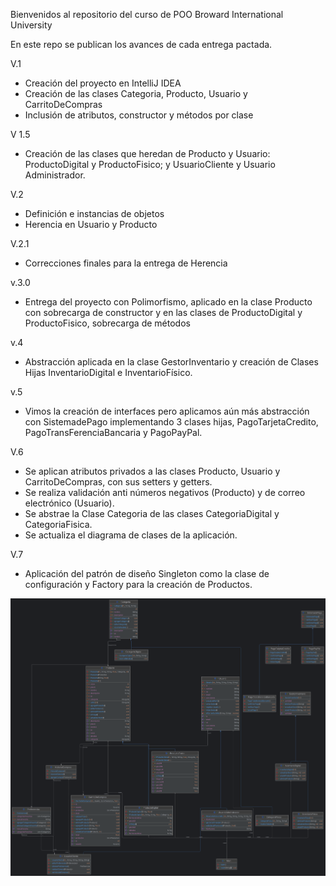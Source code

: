 Bienvenidos al repositorio del curso de POO
Broward International University

En este repo se publican los avances de cada entrega pactada.

V.1
- Creación del proyecto en IntelliJ IDEA
- Creación de las clases Categoria, Producto, Usuario y CarritoDeCompras
- Inclusión de atributos, constructor y métodos por clase
 
V 1.5
- Creación de las clases que heredan de Producto y Usuario: ProductoDigital y ProductoFisico; y UsuarioCliente y Usuario Administrador.

V.2
- Definición e instancias de objetos
- Herencia en Usuario y Producto

V.2.1
- Correcciones finales para la entrega de Herencia

v.3.0
- Entrega del proyecto con Polimorfismo, aplicado en la clase Producto con sobrecarga de constructor y en las clases de ProductoDigital y ProductoFisico, sobrecarga de métodos

v.4
- Abstracción aplicada en la clase GestorInventario y creación de Clases Hijas InventarioDigital e InventarioFísico.

v.5
- Vimos la creación de interfaces pero aplicamos aún más abstracción con SistemadePago implementando 3 clases hijas, PagoTarjetaCredito, PagoTransFerenciaBancaria y PagoPayPal.

V.6 
- Se aplican atributos privados a las clases Producto, Usuario y CarritoDeCompras, con sus setters y getters.
- Se realiza validación anti números negativos (Producto) y de correo electrónico (Usuario).
- Se abstrae la Clase Categoria de las clases CategoriaDigital y CategoriaFisica.
- Se actualiza el diagrama de clases de la aplicación.

V.7
- Aplicación del patrón de diseño Singleton como la clase de configuración y Factory para la creación de Productos.

![Diagrama de Clases de nuestra Online Store.](img/diagrama-clases.png)
